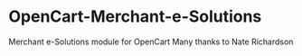 # OpenCart-Merchant-e-Solutions
Merchant e-Solutions module for OpenCart
Many thanks to Nate Richardson
